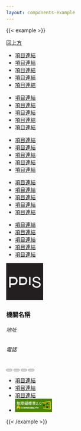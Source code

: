 ```yaml
---
layout: components-example
---
```


{{< example >}}
<footer class="bg-light">
  <div class="container">
    <div class="row">
      <a href="#" class="text-decoration-none text-center">
        <i class="bi bi-arrow-up-circle"></i>
        回上方
      </a>
    </div>
    <div class="row justify-content-center">
      <div class="col col-md-6">
        <div class="row text-center">
          <div class="col">
            <ul class="nav flex-column">
              <li class="nav-item"><a href="#" class="nav-link">項目連結</a></li>
              <li class="nav-item"><a href="#" class="nav-link">項目連結</a></li>
              <li class="nav-item"><a href="#" class="nav-link">項目連結</a></li>
              <li class="nav-item"><a href="#" class="nav-link">項目連結</a></li>
              <li class="nav-item"><a href="#" class="nav-link">項目連結</a></li>
            </ul>
          </div>
           <div class="col">
            <ul class="nav flex-column">
              <li class="nav-item"><a href="#" class="nav-link">項目連結</a></li>
              <li class="nav-item"><a href="#" class="nav-link">項目連結</a></li>
              <li class="nav-item"><a href="#" class="nav-link">項目連結</a></li>
              <li class="nav-item"><a href="#" class="nav-link">項目連結</a></li>
              <li class="nav-item"><a href="#" class="nav-link">項目連結</a></li>
            </ul>
          </div>
           <div class="col">
            <ul class="nav flex-column">
              <li class="nav-item"><a href="#" class="nav-link">項目連結</a></li>
              <li class="nav-item"><a href="#" class="nav-link">項目連結</a></li>
              <li class="nav-item"><a href="#" class="nav-link">項目連結</a></li>
              <li class="nav-item"><a href="#" class="nav-link">項目連結</a></li>
              <li class="nav-item"><a href="#" class="nav-link">項目連結</a></li>
            </ul>
          </div>
                 <div class="col">
            <ul class="nav flex-column">
              <li class="nav-item"><a href="#" class="nav-link">項目連結</a></li>
              <li class="nav-item"><a href="#" class="nav-link">項目連結</a></li>
              <li class="nav-item"><a href="#" class="nav-link">項目連結</a></li>
              <li class="nav-item"><a href="#" class="nav-link">項目連結</a></li>
              <li class="nav-item"><a href="#" class="nav-link">項目連結</a></li>
            </ul>
          </div>
                 <div class="col">
            <ul class="nav flex-column">
              <li class="nav-item"><a href="#" class="nav-link">項目連結</a></li>
              <li class="nav-item"><a href="#" class="nav-link">項目連結</a></li>
              <li class="nav-item"><a href="#" class="nav-link">項目連結</a></li>
              <li class="nav-item"><a href="#" class="nav-link">項目連結</a></li>
              <li class="nav-item"><a href="#" class="nav-link">項目連結</a></li>
            </ul>
          </div>
        </div>
      </div>
    </div>
    <div class="row">
      <div class="col-lg-6 d-inline-flex align-items-center">
        <img class="logo" src="/img/pdis-logo-final-inverse.png" width="100" height="100" alt="pdis logo">
        <div class="d-flex flex-column align-items-start">
          <h3>機關名稱</h3>
          <h6>地址</h6>
          <h6>電話</h6>
        </div>
      </div>
      <div class="col-lg-6">
        <div class="social-container">
          <button type="button" class="btn btn-primary social-icon">
            <i class="bi bi-facebook"></i>
          </button>
          <button type="button" class="btn btn-primary social-icon">
            <i class="bi bi-instagram"></i>
          </button>
          <button type="button" class="btn btn-primary social-icon">
            <i class="bi bi-youtube"></i>
          </button>
          <button type="button" class="btn btn-primary social-icon">
            <i class="bi bi-rss-fill"></i>
          </button>
        </div>
        <ul class="nav">
          <li class="nav-item"><a href="#" class="nav-link">項目連結</a></li>
          <li class="nav-item"><a href="#" class="nav-link">項目連結</a></li>
          <li class="nav-item"><a href="#" class="nav-link">項目連結</a></li>
          <li class="nav-item"><img src="/img/accessibility.jpg" width="100" alt="accessibility"></li>
        </ul>
      </div>
    </div>
  </div>
</footer>
{{< /example >}}